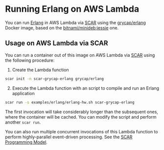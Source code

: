 # Running Erlang on AWS Lambda

You can run [Erlang](https://www.erlang.org/) in AWS Lambda via [SCAR](https://github.com/grycap/scar) using the [grycap/erlang](https://hub.docker.com/r/grycap/erlang/) Docker image, based on the [bitnami/minideb:jessie](https://hub.docker.com/r/bitnami/minideb/) one.

## Usage on AWS Lambda via SCAR

You can run a container out of this image on AWS Lambda via [SCAR](https://github.com/grycap/scar) using the following procedure:

1. Create the Lambda function

```sh
scar init -n scar-grycap-erlang grycap/erlang
```

2. Execute the Lambda function with an script to compile and run an Erlang application

```sh
scar run -s examples/erlang/erlang-hw.sh scar-grycap-erlang
```
The first invocation will take considerably longer than the subsequent ones, where the container will be cached. You can modify the script and perform another `scar run`.

You can also run multiple concurrent invocations of this Lambda function to perform highly-parallel event-driven processing. See the [SCAR Programming Model](https://github.com/grycap/scar/blob/master/README.md#programming-model).